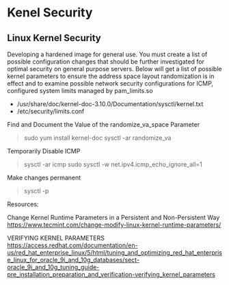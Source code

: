 # Kenel Security

## Linux Kernel Security

Developing a hardened image for general use. You must create a list of possible configuration changes that should be further investigated for optimal security on general purpose servers. Below will get a list of possible kernel parameters to ensure the address space layout randomization is in effect and to examine possible network security configurations for ICMP, configured system limits managed by pam_limits.so

- /usr/share/doc/kernel-doc-3.10.0/Documentation/sysctl/kernel.txt
- /etc/security/limits.conf

Find and Document the Value of the randomize_va_space Parameter
> sudo yum install kernel-doc
> sysctl -ar randomize_va

Temporarily Disable ICMP
> sysctl -ar icmp
> sudo sysctl -w net.ipv4.icmp_echo_ignore_all=1

Make changes permanent
> sysctl -p

Resources:

Change Kernel Runtime Parameters in a Persistent and Non-Persistent Way
https://www.tecmint.com/change-modify-linux-kernel-runtime-parameters/

VERIFYING KERNEL PARAMETERS
https://access.redhat.com/documentation/en-us/red_hat_enterprise_linux/5/html/tuning_and_optimizing_red_hat_enterprise_linux_for_oracle_9i_and_10g_databases/sect-oracle_9i_and_10g_tuning_guide-pre_installation_preparation_and_verification-verifying_kernel_parameters
